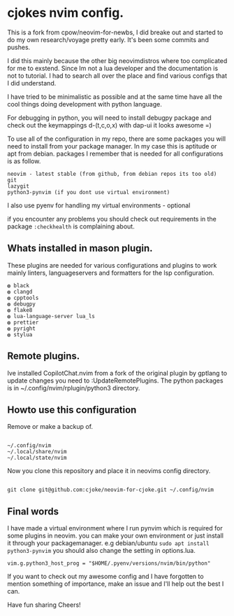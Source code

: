 # cjokes nvim config. 

This is a fork from cpow/neovim-for-newbs, I did breake out and started to 
do my own research/voyage pretty early. It's been some commits and pushes.

I did this mainly because the other big neovimdistros where too complicated 
for me to exstend. Since Im not a lua developer and the documentation is not
to tutorial. I had to search all over the place and find various configs that 
I did understand. 

I have tried to be minimalistic as possible and at the same time have all the 
cool things doing development with python language. 

For debugging in python, you will need to install debugpy package 
and check out the keymappings <leader>d-(t,c,o,x)
with dap-ui it looks awesome =)

To use all of the configuration in my repo, there are some packages you will 
need to install from your package manager.
In my case this is aptitude or apt from debian. packages I remember that is needed
for all configurations is as follow. 
```
neovim - latest stable (from github, from debian repos its too old)
git
lazygit
python3-pynvim (if you dont use virtual environment)

```
I also use pyenv for handling my virtual environments - optional

if you encounter any problems you should check out requirements in the package
`:checkhealth` is complaining about. 


## Whats installed in mason plugin.
These plugins are needed for various configurations and plugins to work
mainly linters, languageservers and formatters for the lsp configuration.

    ◍ black
    ◍ clangd
    ◍ cpptools
    ◍ debugpy
    ◍ flake8
    ◍ lua-language-server lua_ls
    ◍ prettier
    ◍ pyright
    ◍ stylua


## Remote plugins.
Ive installed CopilotChat.nvim from a fork of the original plugin by gptlang
to update changes you need to :UpdateRemotePlugins. The python packages is in 
~/.config/nvim/rplugin/python3 directory. 


## Howto use this configuration
Remove or make a backup of.  

``` 

~/.config/nvim
~/.local/share/nvim
~/.local/state/nvim

```

Now you clone this repository and place it in neovims config directory.

```

git clone git@github.com:cjoke/neovim-for-cjoke.git ~/.config/nvim

```

## Final words
I have made a virtual environment where I run pynvim which is required for 
some plugins in neovim. you can make your own environment or just install
it through your packagemanager. e.g debian/ubuntu `sudo apt install python3-pynvim`
you should also change the setting in options.lua.

`vim.g.python3_host_prog = "$HOME/.pyenv/versions/nvim/bin/python"`

If you want to check out my awesome config and I have forgotten to mention something
of importance, make an issue and I'll help out the best I can. 

Have fun sharing
Cheers!

